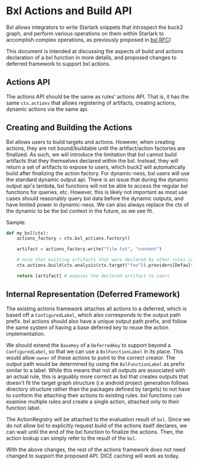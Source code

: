 # Bxl Actions and Build API

Bxl allows integrators to write Starlark snippets that introspect the buck2 graph,
and perform various operations on them within Starlark to accomplish complex
operations, as previously proposed in [bxl RFC](../bxl.md))


This document is intended at discussing the aspects of build and actions declaration
of a bxl function in more details, and proposed changes to deferred framework to
support bxl actions.

## Actions API

The actions API should be the same as rules' actions API. That is, it has the same
`ctx.actions` that allows registering of artifacts, creating actions, dynamic
actions via the same api.

## Creating and Building the Actions

Bxl allows users to build targets and actions. However, when creating actions, they
are not bound/buildable until the artifact/action factories are finalized.
As such, we will introduce the limitation that bxl cannot build artifacts that they
themselves declared within the bxl. Instead, they will return a set of artifacts
to expose to users, which buck2 will automatically build after finalizing the
action factory.
For dynamic-ness, bxl users will use the standard dynamic output api.
There is an issue that during the dynamic output api's lambda, bxl functions will not
be able to access the regular bxl functions for queries, etc. However, this is likely
not important as most use cases should reasonably query bxl data before the dynamic
outputs, and have limited power in dynamic-ness. We can also always replace the
ctx of the dynamic to be the bxl context in the future, as we see fit.

Sample:
```python
def my_bxl(ctx):
    actions_factory = ctx.bxl_actions.factory()

    artifact = actions_factory.write("file.txt", "content")

    # note that existing artifacts that were declared by other rules can be built
    ctx.actions.build(ctx.analysis(ctx.target("foo")).providers[DefaultInfo].default_output))

    return [artifact] # exposes the declared artifact to users
```


## Internal Representation (Deferred Framework)

The existing actions framework attaches all actions to a deferred, which is based
off a `ConfiguredLabel`, which also corresponds to the output path prefix.
bxl actions should also have a unique output path prefix, and follow the same system
of having a base deferred key to reuse the action implementation.

We should extend the `BaseKey` of a `DeferredKey` to support beyond a `ConfiguredLabel`,
so that we can use a `BxlFunctionLabel` in its place.
This would allow `owner` of these actions to point to the correct creator. The output
path would be determined by using the `BxlFunctionLabel` as prefix similar to a label.
While this means that not all outputs are associated with an actual rule, this is
arguably more correct as bxl that creates outputs that doesn't fit the target graph
structure (i.e android project generation follows directory structure rather than the
packages  defined by targets) to not have to conform the attaching their actions to
existing rules. bxl functions can examine multiple rules and create a single action,
attached only to their function label.

The ActionRegistry will be attached to the evaluation result of `bxl`. Since we do not
allow bxl to explicitly request build of the actions itself declares, we can wait until
the end of the bxl function to finalize the actions. Then, the action lookup can simply
refer to the result of the `bxl`.

With the above changes, the rest of the actions framework does not need changed to support
the proposed API.
DICE caching will work as today.
